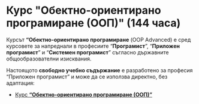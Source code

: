 # Курс "Обектно-ориентирано програмиране (ООП)" (144 часа)

Курсът **“Обектно-ориентирано програмиране** (OOP Advanced) е сред курсовете за напреднали в професиите “**Програмист**”, “**Приложен програмист**” и “**Системен програмист**” съгласно държавните общообразователни изисквания.

Настоящото **свободно учебно съдържание** е разработено за професия “Приложен програмист” и може да се използва директно, без адаптация:
  - [Курс **“Обектно-ориентирано програмиране (ООП)”**](https://github.com/BG-IT-Edu/School-Programming/tree/main/Courses/Applied-Programmer/OOP-Advanced)
